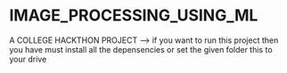 # IMAGE_PROCESSING_USING_ML
A COLLEGE HACKTHON PROJECT 
--> if  you want to run this project then you have must install all the depensencies or set the given folder this to your drive 
